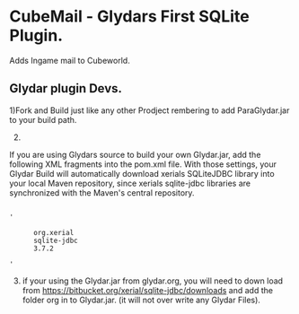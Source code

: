 CubeMail - Glydars First SQLite Plugin.
========================================

 Adds Ingame mail to Cubeworld.
 
 Glydar plugin Devs.
 -------------------
 1)Fork and Build just like any other Prodject rembering to add ParaGlydar.jar to your build path.
 
 
 2)
 If you are using Glydars source to build your own Glydar.jar, 
 add the following XML fragments into the pom.xml file. With those settings, 
 your Glydar Build will automatically download xerials SQLiteJDBC library into your local Maven repository, 
 since xerials sqlite-jdbc libraries are synchronized with the Maven's central repository.
 
 <pre><code>
'<dependencies>
    <dependency>
      <groupId>org.xerial</groupId>
      <artifactId>sqlite-jdbc</artifactId>
      <version>3.7.2</version>
    </dependency>
</dependencies>'
</code></pre>


3) if your using the Glydar.jar from glydar.org, you will need to down load from 
https://bitbucket.org/xerial/sqlite-jdbc/downloads and add the folder org in to Glydar.jar.
(it will not over write any Glydar Files).
